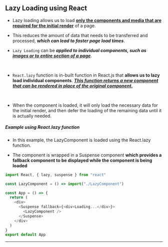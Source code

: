 ## Lazy Loading using React


- Lazy loading allows us to load <ins><strong>only the components and media that are required for the initial render</strong></ins> of a page. 
- This reduces the amount of data that needs to be transferred and processed, ***which can lead to faster page load times***.

- `Lazy Loading` can be ***applied to individual components, such as <ins>images or to entire section of a page</ins>***.
<br/>

- `React.lazy` function is in-built function in React.js that **allows us to lazy load individual components**. <ins>***This function returns a new component that can be rendered in place of the original component.***</ins>
<br/>

- When the component is loaded, it will only load the necessary data for the initial render, and then defer the loading of the remaining data until it is actually needed.

##### Example using React.lazy function

- In this example, the LazyComponent is loaded using the React.lazy function.

- The component is wrapped in a Suspense component <strong>which provides a fallback component to be displayed while the component is being loaded</strong>

```js
import React, { lazy, suspense } from "react"

const LazyComponent = () => import("./LazyComponent")

const App = () => {
  return (
    <div>
      <Suspense fallback={<div>Loading...</div>}>
        <LazyComponent />
      </Suspense>
    </div>
  )
}
export default App
```

---
